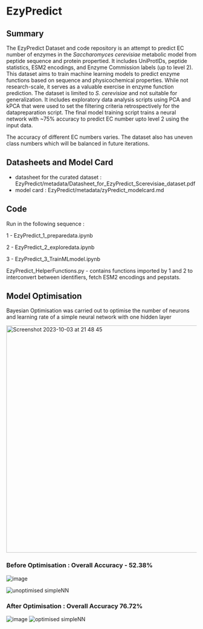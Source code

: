 # EzyPredict

## Summary

The EzyPredict Dataset and code repository is an attempt to predict EC number of enzymes in the _Saccharomyces cerevisiae_ metabolic model from peptide sequence and protein propertied. It includes UniProtIDs, peptide statistics, ESM2 encodings, and Enzyme Commission labels (up to level 2). This dataset aims to train machine learning models to predict enzyme functions based on sequence and physicochemical properties. While not research-scale, it serves as a valuable exercise in enzyme function prediction. The dataset is limited to _S. cerevisiae_ and not suitable for generalization. It includes exploratory data analysis scripts using PCA and kPCA that were used to set the filtering criteria retrospectively for the datapreparation script. The final model training script trains a neural network with ~75% accuracy to predict EC number upto level 2 using the input data.

The accuracy of different EC numbers varies. The dataset also has uneven class numbers which will be balanced in future iterations.




## Datasheets and Model Card

- datasheet for the curated dataset : EzyPredict/metadata/Datasheet_for_EzyPredict_Scerevisiae_dataset.pdf
- model card : EzyPredict/metadata/zyPredict_modelcard.md

## Code 

Run in the following sequence :

1 - EzyPredict_1_preparedata.ipynb

2 - EzyPredict_2_exploredata.ipynb

3 - EzyPredict_3_TrainMLmodel.ipynb

EzyPredict_HelperFunctions.py - contains functions imported by 1 and 2 to interconvert between identifiers, fetch ESM2 encodings and pepstats.

## Model Optimisation 

Bayesian Optimisation was carried out to optimise the number of neurons and learning rate of a simple neural network with one hidden layer

<img width="600" alt="Screenshot 2023-10-03 at 21 48 45" src="https://github.com/simranolak/EzyPredict/assets/19653603/89247062-c6f9-48e6-9cd9-68e16fe15d43">

### Before Optimisation : Overall Accuracy - 52.38%

![image](https://github.com/simranolak/EzyPredict/assets/19653603/27632bc7-6dc5-43ab-81e0-a552cc09ceb6)

![unoptimised simpleNN](https://github.com/simranolak/EzyPredict/assets/19653603/b6582ced-3acf-4415-a8fc-1ee54a04c14e)

### After Optimisation : Overall Accuracy 76.72%

![image](https://github.com/simranolak/EzyPredict/assets/19653603/6ca65afd-84ba-4f58-be85-81e45b854096)
![optimised simpleNN](https://github.com/simranolak/EzyPredict/assets/19653603/18fcea41-3f0f-4e4b-bd75-36a92e486f1d)


